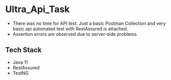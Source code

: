 # Ultra_Api_Task

* There was no time for API test. Just a basic Postman Collection and very basic api automated test with RestAssured is attached.
* Assertion errors are observed due to server-side problems.

## Tech Stack
* Java 11
* RestAssured
* TestNG
